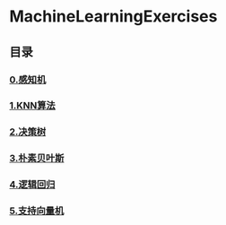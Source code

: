# MachineLearningExercises
## 目录
### [0.感知机](https://github.com/PantaSun/MachineLearningExercises/blob/master/Perceptron/perceptron.ipynb)
### [1.KNN算法](https://github.com/PantaSun/MachineLearningExercises/blob/master/KNN/knn.ipynb)
### [2.决策树](https://github.com/PantaSun/MachineLearningExercises/blob/master/DecisionTree/DecisionTree.md)
### [3.朴素贝叶斯](https://github.com/PantaSun/MachineLearningExercises/blob/master/NaiveBayes/NaiveBayes.md)
### [4.逻辑回归](https://github.com/PantaSun/MachineLearningExercises/blob/master/LogisticRegression/LogisticRegression.md)

### [5.支持向量机](https://github.com/PantaSun/MachineLearningExercises/blob/master/SVM/SVM.ipynb)

